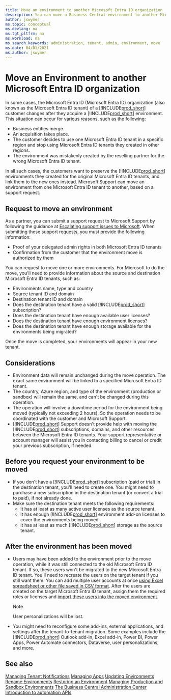 ```yaml
---
title: Move an environment to another Microsoft Entra ID organization
description: You can move a Business Central environment to another Microsoft Entra ID tenant. Start in the Business Central admin center.
author: jswymer
ms.topic: conceptual
ms.devlang: na
ms.tgt_pltfrm: na
ms.workload: na
ms.search.keywords: administration, tenant, admin, environment, move
ms.date: 04/01/2021
ms.author: jswymer
---
```


# Move an Environment to another Microsoft Entra ID organization

In some cases, the Microsoft Entra ID (Microsoft Entra ID) organization (also known as the Microsoft Entra ID tenant) of a [!INCLUDE[prod_short](../developer/includes/prod_short.md)] customer changes after they acquire a [!INCLUDE[prod_short](../developer/includes/prod_short.md)] environment. This situation can occur for various reasons, such as the following:

- Business entities merge.
- An acquisition takes place.
- The customer decides to use one Microsoft Entra ID tenant in a specific region and stop using Microsoft Entra ID tenants they created in other regions.
- The environment was mistakenly created by the reselling partner for the wrong Microsoft Entra ID tenant.

In all such cases, the customers want to preserve the [!INCLUDE[prod_short](../developer/includes/prod_short.md)] environments they created for the original Microsoft Entra ID tenants, and link them to the new ones instead. Microsoft Support can move an environment from one Microsoft Entra ID tenant to another, based on a support request.

## Request to move an environment

As a partner, you can submit a support request to Microsoft Support by following the guidance at [Escalating support issues to Microsoft](manage-technical-support.md#escalating-support-issues-to-microsoft). When submitting these support requests, you must provide the following information:

- Proof of your delegated admin rights in both Microsoft Entra ID tenants
- Confirmation from the customer that the environment move is authorized by them

You can request to move one or more environments. For Microsoft to do the move, you'll need to provide information about the source and destination Microsoft Entra ID tenants, such as:

- Environments name, type and country
- Source tenant ID and domain
- Destination tenant ID and domain
- Does the destination tenant have a valid [!INCLUDE[prod_short](../developer/includes/prod_short.md)] subscription?
- Does the destination tenant have enough available user licenses?
- Does the destination tenant have enough environment licenses?
- Does the destination tenant have enough storage available for the environments being migrated?

Once the move is completed, your environments will appear in your new tenant.

## Considerations

- Environment data will remain unchanged during the move operation. The exact same environment will be linked to a specified Microsoft Entra ID tenant.
- The country, Azure region, and type of the environment (production or sandbox) will remain the same, and can't be changed during this operation.
- The operation will involve a downtime period for the environment being moved (typically not exceeding 2 hours). So the operation needs to be coordinated with the customer and Microsoft Support.
- [!INCLUDE[prod_short](../developer/includes/prod_short.md)] Support doesn't provide help with moving the [!INCLUDE[prod_short](../developer/includes/prod_short.md)] subscriptions, domains, and other resources between the Microsoft Entra ID tenants. Your support representative or account manager will assist you in contacting billing to cancel or credit your previous subscription, if needed.

## Before you request your environment to be moved

- If you don't have a [!INCLUDE[prod_short](../developer/includes/prod_short.md)] subscription (paid or trial) in the destination tenant, you'll need to create one. You might need to purchase a new subscription in the destination tenant (or convert a trial to paid), if not already done.
- Make sure the destination tenant meets the following requirements:
  - It has at least as many active user licenses as the source tenant.
  - It has enough [!INCLUDE[prod_short](../developer/includes/prod_short.md)] environment add-on licenses to cover the environments being moved
  - It has at least as much [!INCLUDE[prod_short](../developer/includes/prod_short.md)] storage as the source tenant.

## After the environment has been moved

- Users may have been added to the environment prior to the move operation, while it was still connected to the old Microsoft Entra ID tenant. If so, these users won't be migrated to the new Microsoft Entra ID tenant. You'll need to recreate the users on the target tenant if you still want them. You can add multiple user accounts at once [using Excel spreadsheet or other file saved in CSV format](/microsoft-365/enterprise/add-several-users-at-the-same-time). After the users are created on the target Microsoft Entra ID tenant, assign them the required roles or licenses and [import these users into the moved environment](/dynamics365/business-central/ui-how-users-permissions).

  > [!NOTE] 
  > User personalizations will be lost.
- You might need to reconfigure some add-ins, external applications, and settings after the tenant-to-tenant migration. Some examples include the [!INCLUDE[prod_short](../developer/includes/prod_short.md)] Outlook add-in, Excel add-in, Power BI, Power Apps, Power Automate connectors, Dataverse, user personalizations, and more.

## See also

[Managing Tenant Notifications](tenant-admin-center-notifications.md)
[Managing Apps](tenant-admin-center-manage-apps.md)
[Updating Environments](tenant-admin-center-update-management.md)
[Rename Environments](tenant-admin-center-environments-rename.md)
[Restoring an Environment](tenant-admin-center-backup-restore.md)
[Managing Production and Sandbox Environments](tenant-admin-center-environments.md)
[The Business Central Administration Center](tenant-admin-center.md)
[Introduction to automation APIs](itpro-introduction-to-automation-apis.md)
